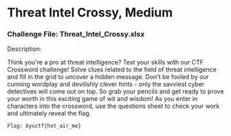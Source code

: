 # Threat Intel Crossy, Medium
### Challenge File: Threat_Intel_Crossy.xlsx 
Description:

Think you're a pro at threat intelligence? Test your skills with our CTF Crossword challenge! 
Solve clues related to the field of threat intelligence and fill in the grid to uncover a hidden message. 
Don't be fooled by our cunning wordplay and devilishly clever hints - only the savviest cyber detectives will come out on top.
So grab your pencils and get ready to prove your worth in this exciting game of wit and wisdom!
As you enter in characters into the crossword, use the questions sheet to check your work and ultimately reveal the flag. 
```
Flag: byuctf{hot_air_me}
```